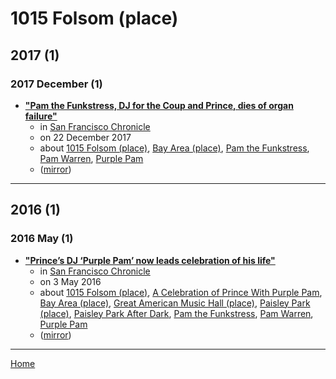 # 1015 Folsom (place)

## 2017 (1)

### 2017 December (1)

 - [**"Pam the Funkstress, DJ for the Coup and Prince, dies of organ failure"**](https://www.sfchronicle.com/music/article/Pam-Warren-DJ-for-the-Coup-and-Prince-dies-of-12451852.php)
    - in [San Francisco Chronicle](../../../publications/san-francisco-chronicle/index.md)
    - on 22 December 2017
    - about [1015 Folsom (place)](../../../topics/place/1015-folsom/index.md), [Bay Area (place)](../../../topics/place/bay-area/index.md), [Pam the Funkstress](../../../topics/pam-the-funkstress/index.md), [Pam Warren](../../../topics/pam-warren/index.md), [Purple Pam](../../../topics/purple-pam/index.md)
    - ([mirror](https://web.archive.org/web/*/https://www.sfchronicle.com/music/article/Pam-Warren-DJ-for-the-Coup-and-Prince-dies-of-12451852.php))

----

## 2016 (1)

### 2016 May (1)

 - [**"Prince’s DJ ‘Purple Pam’ now leads celebration of his life"**](https://www.sfchronicle.com/music/article/Prince-s-DJ-Purple-Pam-now-leads-7391150.php)
    - in [San Francisco Chronicle](../../../publications/san-francisco-chronicle/index.md)
    - on 3 May 2016
    - about [1015 Folsom (place)](../../../topics/place/1015-folsom/index.md), [A Celebration of Prince With Purple Pam](../../../topics/a-celebration-of-prince-with-purple-pam/index.md), [Bay Area (place)](../../../topics/place/bay-area/index.md), [Great American Music Hall (place)](../../../topics/place/great-american-music-hall/index.md), [Paisley Park (place)](../../../topics/place/paisley-park/index.md), [Paisley Park After Dark](../../../topics/paisley-park-after-dark/index.md), [Pam the Funkstress](../../../topics/pam-the-funkstress/index.md), [Pam Warren](../../../topics/pam-warren/index.md), [Purple Pam](../../../topics/purple-pam/index.md)
    - ([mirror](https://web.archive.org/web/*/https://www.sfchronicle.com/music/article/Prince-s-DJ-Purple-Pam-now-leads-7391150.php))

----

[Home](../index.md)
